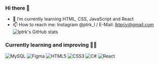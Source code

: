 ### Hi there 👋
- 🌱 I’m currently learning HTML, CSS, JavaScript and React
- 📫 How to reach me: Instagram @ptrk_l / E-Mail: lktpriv@gmail.com
          ![lptrk's GitHub stats](https://github-readme-stats.vercel.app/api?username=lptrk&theme=dark&show_icons=true)
          
### Currently learning and improving 👨‍🔬
          
![MySQL](https://img.shields.io/badge/mysql-%2300f.svg?style=for-the-badge&logo=mysql&logoColor=white)   ![Figma](https://img.shields.io/badge/figma-%23F24E1E.svg?style=for-the-badge&logo=figma&logoColor=white)   ![HTML5](https://img.shields.io/badge/html5-%23E34F26.svg?style=for-the-badge&logo=html5&logoColor=white)   ![CSS3](https://img.shields.io/badge/css3-%231572B6.svg?style=for-the-badge&logo=css3&logoColor=white)   ![C#](https://img.shields.io/badge/c%23-%23239120.svg?style=for-the-badge&logo=c-sharp&logoColor=white)   ![React](https://img.shields.io/badge/react-%2320232a.svg?style=for-the-badge&logo=react&logoColor=%2361DAFB)
<!--
**lptrk/lptrk** is a ✨ _special_ ✨ repository because its `README.md` (this file) appears on your GitHub profile.

-->
